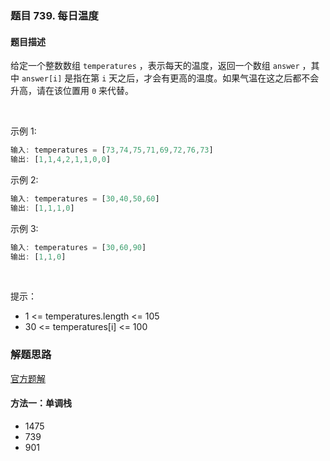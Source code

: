 ### 题目 739. 每日温度
#### 题目描述
给定一个整数数组 `temperatures` ，表示每天的温度，返回一个数组 `answer` ，其中 `answer[i]` 是指在第 `i` 天之后，才会有更高的温度。如果气温在这之后都不会升高，请在该位置用 `0` 来代替。

 

示例 1:

```js
输入: temperatures = [73,74,75,71,69,72,76,73]
输出: [1,1,4,2,1,1,0,0]
```
示例 2:

```js
输入: temperatures = [30,40,50,60]
输出: [1,1,1,0]
```
示例 3:

```js
输入: temperatures = [30,60,90]
输出: [1,1,0]
```
 

提示：

- 1 <= temperatures.length <= 105
- 30 <= temperatures[i] <= 100

### 解题思路
[官方题解](https://leetcode-cn.com/problems/daily-temperatures/solution/mei-ri-wen-du-by-leetcode-solution/)
#### 方法一：单调栈
- 1475
- 739
- 901